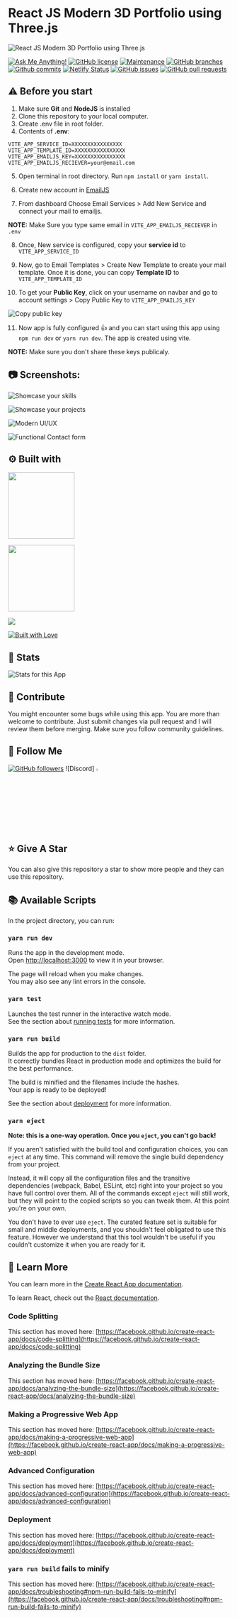 # React JS Modern 3D Portfolio using Three.js

![React JS Modern 3D Portfolio using Three.js](/.github/images/img_main.png "React JS Modern 3D Portfolio using Three.js")

[![Ask Me Anything!](https://img.shields.io/badge/Ask%20me-anything-1abc9c.svg)](https://github.com/Technical-Shubham-tech "Ask Me Anything!")
[![GitHub license](https://img.shields.io/github/license/Technical-Shubham-tech/3d-portfolio)](https://github.com/Technical-Shubham-tech/3d-portfolio/blob/main/LICENSE.md "GitHub license")
[![Maintenance](https://img.shields.io/badge/Maintained%3F-yes-green.svg)](https://github.com/Technical-Shubham-tech/3d-portfolio/commits/main "Maintenance")
[![GitHub branches](https://badgen.net/github/branches/Technical-Shubham-tech/3d-portfolio)](https://github.com/Technical-Shubham-tech/3d-portfolio/branches "GitHub branches")
[![Github commits](https://badgen.net/github/commits/Technical-Shubham-tech/3d-portfolio/main)](https://github.com/Technical-Shubham-tech/3d-portfolio/commits "Github commits")
[![Netlify Status](https://api.netlify.com/api/v1/badges/5c77ba92-e2f5-468e-99f1-3543906a90cb/deploy-status)](https://65350cf7d9bdce5e198c93a0--shubam.netlify.app/ "Netlify Status")
[![GitHub issues](https://img.shields.io/github/issues/Technical-Shubham-tech/3d-portfolio)](https://github.com/Technical-Shubham-tech/3d-portfolio/issues "GitHub issues")
[![GitHub pull requests](https://img.shields.io/github/issues-pr/Technical-Shubham-tech/3d-portfolio)](https://github.com/Technical-Shubham-tech/3d-portfolio/pulls "GitHub pull requests")

## ⚠️ Before you start

1. Make sure **Git** and **NodeJS** is installed
2. Clone this repository to your local computer.
3. Create .env file in root folder.
4. Contents of **.env**:

```
VITE_APP_SERVICE_ID=XXXXXXXXXXXXXXXX
VITE_APP_TEMPLATE_ID=XXXXXXXXXXXXXXXX
VITE_APP_EMAILJS_KEY=XXXXXXXXXXXXXXXX
VITE_APP_EMAILJS_RECIEVER=your@email.com
```

5. Open terminal in root directory. Run `npm install` or `yarn install`.

6. Create new account in [EmailJS](emailjs.com "EmailJS")

7. From dashboard Choose Email Services > Add New Service and connect your mail to emailjs.

**NOTE:** Make Sure you type same email in `VITE_APP_EMAILJS_RECIEVER` in `.env`

8. Once, New service is configured, copy your **service id** to `VITE_APP_SERVICE_ID`

9. Now, go to Email Templates > Create New Template to create your mail template. Once it is done, you can copy **Template ID** to `VITE_APP_TEMPLATE_ID`

10. To get your **Public Key**, click on your username on navbar and go to account settings > Copy Public Key to `VITE_APP_EMAILJS_KEY`

![Copy public key](/.github/images/step_emailjs.png "Copy public key")

11. Now app is fully configured :+1: and you can start using this app using `npm run dev` or `yarn run dev`. The app is created using vite.

**NOTE:** Make sure you don't share these keys publicaly.

## :camera: Screenshots:

![Showcase your skills](/.github/images/img1.png "Showcase your skills")

![Showcase your projects](/.github/images/img2.png "Showcase your projects")

![Modern UI/UX](/.github/images/img3.png "Modern UI/UX")

![Functional Contact form](/.github/images/img4.png "Functional Contact form")

## :gear: Built with

[<img src="https://img.shields.io/badge/React-20232A?style=for-the-badge&logo=react&logoColor=61DAFB" width="150" />](https://reactjs.org/ "React JS")

[<img src="https://img.shields.io/badge/ThreeJs-black?style=for-the-badge&logo=three.js&logoColor=white" width="150" />](https://threejs.org/ "Three JS")

[<img src="https://img.shields.io/badge/Tailwind_CSS-38B2AC?style=for-the-badge&logo=tailwind-css&logoColor=white" />](https://tailwindcss.com/ "Tailwind CSS")

[<img src="http://ForTheBadge.com/images/badges/built-with-love.svg" alt="Built with Love">](https://github.com/Technical-Shubham-tech/ "Built with Love")

## :wrench: Stats

![Stats for this App](/.github/images/stats.svg "Stats for this App")

## :raised_hands: Contribute

You might encounter some bugs while using this app. You are more than welcome to contribute. Just submit changes via pull request and I will review them before merging. Make sure you follow community guidelines.



## :rocket: Follow Me

[![GitHub followers](https://img.shields.io/github/followers/srinidh-007)](https://github.com/srinidh-007 "Follow Me") 
![Discord]  [<img src="https://github.com/sciencepal/sciencepal/blob/master/assets/discord-round.svg" width="3.5%"/>](https://discord.gg/5Z9DPNG5)
  


## :star: Give A Star

You can also give this repository a star to show more people and they can use this repository.

## :books: Available Scripts

In the project directory, you can run:

### `yarn run dev`

Runs the app in the development mode.\
Open [http://localhost:3000](http://localhost:3000) to view it in your browser.

The page will reload when you make changes.\
You may also see any lint errors in the console.

### `yarn test`

Launches the test runner in the interactive watch mode.\
See the section about [running tests](https://facebook.github.io/create-react-app/docs/running-tests) for more information.

### `yarn run build`

Builds the app for production to the `dist` folder.\
It correctly bundles React in production mode and optimizes the build for the best performance.

The build is minified and the filenames include the hashes.\
Your app is ready to be deployed!

See the section about [deployment](https://facebook.github.io/create-react-app/docs/deployment) for more information.

### `yarn eject`

**Note: this is a one-way operation. Once you `eject`, you can't go back!**

If you aren't satisfied with the build tool and configuration choices, you can `eject` at any time. This command will remove the single build dependency from your project.

Instead, it will copy all the configuration files and the transitive dependencies (webpack, Babel, ESLint, etc) right into your project so you have full control over them. All of the commands except `eject` will still work, but they will point to the copied scripts so you can tweak them. At this point you're on your own.

You don't have to ever use `eject`. The curated feature set is suitable for small and middle deployments, and you shouldn't feel obligated to use this feature. However we understand that this tool wouldn't be useful if you couldn't customize it when you are ready for it.

## :page_with_curl: Learn More

You can learn more in the [Create React App documentation](https://facebook.github.io/create-react-app/docs/getting-started).

To learn React, check out the [React documentation](https://reactjs.org/).

### Code Splitting

This section has moved here: [https://facebook.github.io/create-react-app/docs/code-splitting](https://facebook.github.io/create-react-app/docs/code-splitting)

### Analyzing the Bundle Size

This section has moved here: [https://facebook.github.io/create-react-app/docs/analyzing-the-bundle-size](https://facebook.github.io/create-react-app/docs/analyzing-the-bundle-size)

### Making a Progressive Web App

This section has moved here: [https://facebook.github.io/create-react-app/docs/making-a-progressive-web-app](https://facebook.github.io/create-react-app/docs/making-a-progressive-web-app)

### Advanced Configuration

This section has moved here: [https://facebook.github.io/create-react-app/docs/advanced-configuration](https://facebook.github.io/create-react-app/docs/advanced-configuration)

### Deployment

This section has moved here: [https://facebook.github.io/create-react-app/docs/deployment](https://facebook.github.io/create-react-app/docs/deployment)

### `yarn run build` fails to minify

This section has moved here: [https://facebook.github.io/create-react-app/docs/troubleshooting#npm-run-build-fails-to-minify](https://facebook.github.io/create-react-app/docs/troubleshooting#npm-run-build-fails-to-minify)

